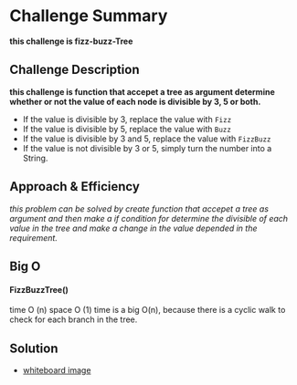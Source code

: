 # Challenge Summary

**this challenge is fizz-buzz-Tree**

## Challenge Description

**this challenge is function that accepet a tree as argument determine whether or not the value of each node is divisible by 3, 5 or both.**
- If the value is divisible by 3, replace the value with `Fizz`
- If the value is divisible by 5, replace the value with `Buzz`
- If the value is divisible by 3 and 5, replace the value with `FizzBuzz`
- If the value is not divisible by 3 or 5, simply turn the number into a String.

## Approach & Efficiency
_this problem can be solved by create function that accepet a tree as argument and then make a if condition for determine the divisible of each value in the tree and make a change in the value depended in the requirement._

## Big O
   #### FizzBuzzTree()
   time O (n)
   space O (1)
time is a big O(n), because there is a cyclic walk to check for each branch in the tree.
## Solution
- [whiteboard image](assets/fizz-buzz-tree.jpg.jpg)